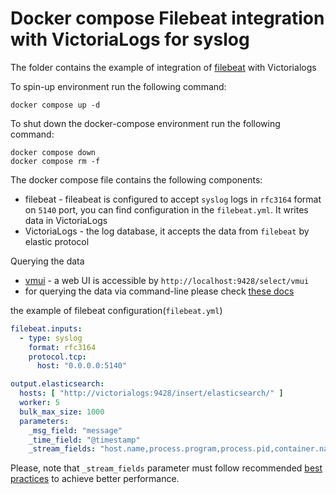 # Docker compose Filebeat integration with VictoriaLogs for syslog

The folder contains the example of integration of [filebeat](https://www.elastic.co/guide/en/beats/filebeat/current/filebeat-overview.html) with Victorialogs

To spin-up environment  run the following command:
```
docker compose up -d 
```

To shut down the docker-compose environment run the following command:
```
docker compose down
docker compose rm -f
```

The docker compose file contains the following components:

* filebeat - fileabeat is configured to accept `syslog` logs in `rfc3164` format on `5140` port, you can find configuration in the `filebeat.yml`. It writes data in VictoriaLogs
* VictoriaLogs - the log database, it accepts the data from `filebeat` by elastic protocol

Querying the data

* [vmui](https://docs.victoriametrics.com/VictoriaLogs/querying/#vmui) - a web UI is accessible by `http://localhost:9428/select/vmui`
* for querying the data via command-line please check [these docs](https://docs.victoriametrics.com/VictoriaLogs/querying/#command-line)

the example of filebeat configuration(`filebeat.yml`)

```yaml
filebeat.inputs:
  - type: syslog
    format: rfc3164
    protocol.tcp:
      host: "0.0.0.0:5140"

output.elasticsearch:
  hosts: [ "http://victorialogs:9428/insert/elasticsearch/" ]
  worker: 5
  bulk_max_size: 1000
  parameters:
    _msg_field: "message"
    _time_field: "@timestamp"
    _stream_fields: "host.name,process.program,process.pid,container.name"
```

Please, note that `_stream_fields` parameter must follow recommended [best practices](https://docs.victoriametrics.com/VictoriaLogs/keyConcepts.html#stream-fields) to achieve better performance.